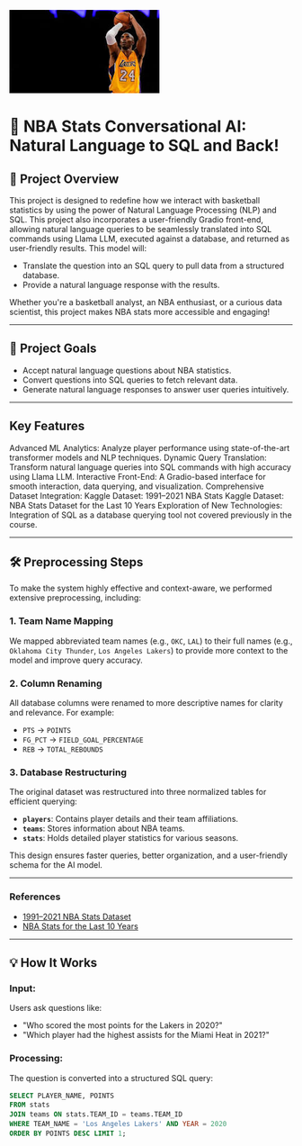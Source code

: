 ![Alt text](download.jpg)
# 🏀 NBA Stats Conversational AI: Natural Language to SQL and Back!

## 🌟 Project Overview
This project is designed to redefine how we interact with basketball statistics by using the power of Natural Language Processing (NLP) and SQL. This project also incorporates a user-friendly Gradio front-end, allowing natural language queries to be seamlessly translated into SQL commands using Llama LLM, executed against a database, and returned as user-friendly results. 
This model will:
- Translate the question into an SQL query to pull data from a structured database.
- Provide a natural language response with the results.

Whether you're a basketball analyst, an NBA enthusiast, or a curious data scientist, this project makes NBA stats more accessible and engaging!

---

## 🎯 Project Goals
- Accept natural language questions about NBA statistics.
- Convert questions into SQL queries to fetch relevant data.
- Generate natural language responses to answer user queries intuitively.

---

## Key Features
Advanced ML Analytics: Analyze player performance using state-of-the-art transformer models and NLP techniques.
Dynamic Query Translation: Transform natural language queries into SQL commands with high accuracy using Llama LLM.
Interactive Front-End: A Gradio-based interface for smooth interaction, data querying, and visualization.
Comprehensive Dataset Integration:
Kaggle Dataset: 1991–2021 NBA Stats
Kaggle Dataset: NBA Stats Dataset for the Last 10 Years
Exploration of New Technologies: Integration of SQL as a database querying tool not covered previously in the course.

---

## 🛠️ Preprocessing Steps
To make the system highly effective and context-aware, we performed extensive preprocessing, including:

### 1. Team Name Mapping
We mapped abbreviated team names (e.g., `OKC`, `LAL`) to their full names (e.g., `Oklahoma City Thunder`, `Los Angeles Lakers`) to provide more context to the model and improve query accuracy.

### 2. Column Renaming
All database columns were renamed to more descriptive names for clarity and relevance. For example:
- `PTS` → `POINTS`
- `FG_PCT` → `FIELD_GOAL_PERCENTAGE`
- `REB` → `TOTAL_REBOUNDS`

### 3. Database Restructuring
The original dataset was restructured into three normalized tables for efficient querying:
- **`players`**: Contains player details and their team affiliations.
- **`teams`**: Stores information about NBA teams.
- **`stats`**: Holds detailed player statistics for various seasons.

This design ensures faster queries, better organization, and a user-friendly schema for the AI model.

---

### **References**
- [1991–2021 NBA Stats Dataset](https://www.kaggle.com/datasets)
- [NBA Stats for the Last 10 Years](https://www.kaggle.com/datasets)

___

## 💡 How It Works
### **Input:**
Users ask questions like:
- "Who scored the most points for the Lakers in 2020?"
- "Which player had the highest assists for the Miami Heat in 2021?"

### **Processing:**
The question is converted into a structured SQL query:
```sql
SELECT PLAYER_NAME, POINTS 
FROM stats 
JOIN teams ON stats.TEAM_ID = teams.TEAM_ID 
WHERE TEAM_NAME = 'Los Angeles Lakers' AND YEAR = 2020 
ORDER BY POINTS DESC LIMIT 1;
